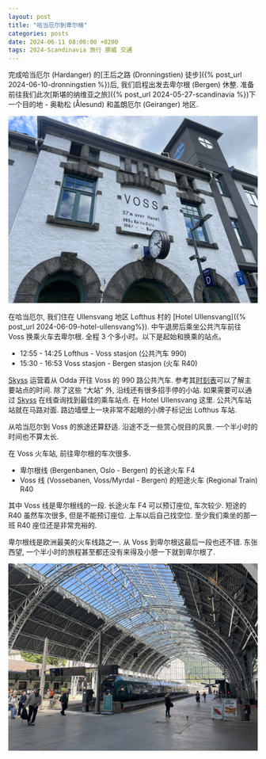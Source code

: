 ```yaml
---
layout: post
title: "哈当厄尔到卑尔根"
categories: posts
date: 2024-06-11 08:00:00 +0200
tags: 2024-Scandinavia 旅行 挪威 交通
---
```


完成哈当厄尔 (Hardanger) 的[王后之路 (Dronningstien) 徒步]({% post_url  2024-06-10-dronningstien %})后, 我们启程出发去卑尔根 (Bergen) 休整. 准备前往我们此次[斯堪的纳维亚之旅]({% post_url 2024-05-27-scandinavia %})下一个目的地 - 奥勒松 (Ålesund) 和盖朗厄尔 (Geiranger) 地区.

![Voss 火车站](/assets/images/2024/scandinavia/hardanger-to-bergen/voss-station.jpeg)

在哈当厄尔, 我们住在 Ullensvang 地区 Lofthus 村的 [Hotel Ullensvang]({% post_url 2024-06-09-hotel-ullensvang%}). 中午退房后乘坐公共汽车前往 Voss 换乘火车去卑尔根.
全程 3 个多小时。以下是起始和换乘的站点。

* 12:55 - 14:25 Lofthus - Voss stasjon (公共汽车 990)
* 15:30 - 16:53 Voss stasjon - Bergen stasjon (火车 R40)

[Skyss](https://www.skyss.no/en/) 运营着从 Odda 开往 Voss 的 990 路公共汽车. 参考其[时刻表](https://www.skyss.no/globalassets/reise/rutetabellar/buss/haustruter/hardanger-og-voss/990.pdf)可以了解主要站点的时间. 除了这些 “大站” 外, 沿线还有很多招手停的小站. 如果需要可以通过 [Skyss](https://www.skyss.no/en/) 在线查询找到最佳的乘车站点. 在 Hotel Ullensvang 这里. 公共汽车站站就在马路对面. 路边墙壁上一块非常不起眼的小牌子标记出 Lofthus 车站.

从哈当厄尔到 Voss 的旅途还算舒适. 沿途不乏一些赏心悦目的风景. 一个半小时的时间也不算太长.

在 Voss 火车站, 前往卑尔根的车次很多.

* 卑尔根线 (Bergenbanen, Oslo - Bergen) 的长途火车 F4 
* Voss 线 (Vossebanen, Voss/Myrdal - Bergen) 的短途火车 (Regional Train) R40

其中 Voss 线是卑尔根线的一段. 长途火车 F4 可以预订座位, 车次较少. 短途的 R40 虽然车次很多, 但是不能预订座位. 上车以后自己找空位. 至少我们乘坐的那一班 R40 座位还是非常充裕的.

卑尔根线是欧洲最美的火车线路之一. 从 Voss 到卑尔根这最后一段也还不错. 东张西望, 一个半小时的旅程甚至都还没有来得及小憩一下就到卑尔根了.

![卑尔根火车站](/assets/images/2024/scandinavia/hardanger-to-bergen/bergen-station.jpeg)

